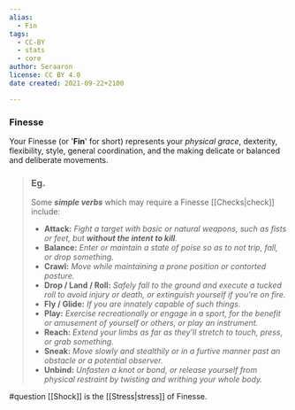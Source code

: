 ```yaml
---
alias:
  - Fin
tags:
  - CC-BY
  - stats
  - core
author: Seraaron
license: CC BY 4.0
date created: 2021-09-22+2100

---
```


### Finesse

Your Finesse (or '**Fin**' for short) represents your _physical grace_, dexterity, flexibility, style, general coordination, and the making delicate or balanced and deliberate movements.

> ### Eg.
> Some **_simple verbs_** which may require a Finesse [[Checks|check]] include:
>
> -   **Attack:** _Fight a target with basic or natural weapons, such as fists or feet, but **without the intent to kill**._
> -   **Balance:** _Enter or maintain a state of poise so as to not trip, fall, or drop something._
> -   **Crawl:** _Move while maintaining a prone position or contorted posture._
> -   **Drop / Land / Roll:** _Safely fall to the ground and execute a tucked roll to avoid injury or death, or extinguish yourself if you're on fire._
> -   **Fly / Glide:** _If you are innately capable of such things._
> -   **Play:** _Exercise recreationally or engage in a sport, for the benefit or amusement of yourself or others, or play an instrument._
> -   **Reach:** _Extend your limbs as far as they'll stretch to touch, press, or grab something._
> -   **Sneak:** _Move slowly and stealthily or in a furtive manner past an obstacle or a potential observer._
> -   **Unbind:** _Unfasten a knot or bond, or release yourself from physical restraint by twisting and writhing your whole body._

#question [[Shock]] is the [[Stress|stress]] of Finesse.
